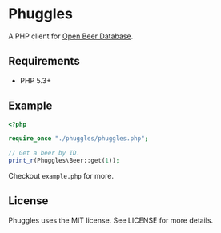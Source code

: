 # Phuggles

A PHP client for [Open Beer Database](https://github.com/tristandunn/openbeerdatabase).

## Requirements

* PHP 5.3+

## Example

~~~ php
<?php

require_once "./phuggles/phuggles.php";

// Get a beer by ID.
print_r(Phuggles\Beer::get(1));
~~~

Checkout `example.php` for more.

## License

Phuggles uses the MIT license. See LICENSE for more details.
